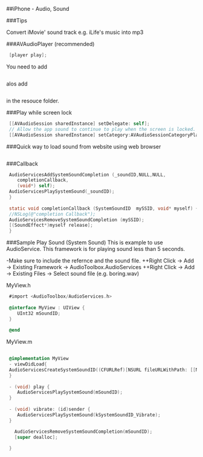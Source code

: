 
##iPhone - Audio, Sound


###Tips

Convert iMovie' sound track e.g. iLife's music into mp3







###AVAudioPlayer (recommended)

```objective-c
 [player play];
 ```
You need to add 
```objective-c
 ```
alos add 
```objective-c
 ```
in the resouce folder.

###Play while screen lock
```objective-c
 [[AVAudioSession sharedInstance] setDelegate: self];    
 // Allow the app sound to continue to play when the screen is locked.
 [[AVAudioSession sharedInstance] setCategory:AVAudioSessionCategoryPlayback  error:nil];
 ```

###Quick way to load sound from website using web browser
```objective-c
 ```
###Callback

```objective-c
 AudioServicesAddSystemSoundCompletion (_soundID,NULL,NULL,
 	completionCallback,
 	(void*) self);
 AudioServicesPlaySystemSound(_soundID);
 }
 
 static void completionCallback (SystemSoundID  mySSID, void* myself) {
 //NSLog(@"completion Callback");
 AudioServicesRemoveSystemSoundCompletion (mySSID);
 [(SoundEffect*)myself release];
 }
 ```
###Sample Play Sound (System Sound)
This is example to use AudioService. This framework is for playing sound less than 5 seconds.

-Make sure to include the refernce and the sound file.
++Right Click -> Add -> Existing Framework -> AudioToolbox.AudioServices
++Right Click -> Add -> Existing Files -> Select sound file (e.g. boring.wav)

MyView.h
```objective-c
 #import <AudioToolbox/AudioServices.h>
 
 @interface MyView : UIView {
 	UInt32 mSoundID;
 }
 
 @end
 ```
MyView.m
```objective-c
 
 @implementation MyView
 - viewDidLoad{
 AudioServicesCreateSystemSoundID((CFURLRef)[NSURL fileURLWithPath: [[NSBundle mainBundle] pathForResource:@"hello.wav" ofType:nil]], &mSoundID); 
 }
 
 - (void) play {
 	AudioServicesPlaySystemSound(mSoundID);
 }
 
 - (void) vibrate: (id)sender {
 	AudioServicesPlaySystemSound(kSystemSoundID_Vibrate);
 }
 ```
```objective-c
   AudioServicesRemoveSystemSoundCompletion(mSoundID);
   [super dealloc];
  
 }
 
 ```



